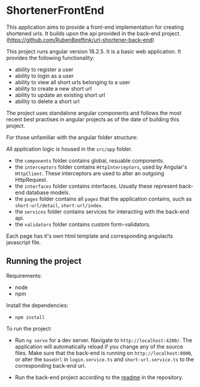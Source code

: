 # ShortenerFrontEnd
This application aims to provide a front-end implementation for creating shortened urls. It builds upon the api provided in the back-end project. (https://github.com/RubenBeeftink/url-shortener-back-end)

This project runs angular version 18.2.5. It is a basic web application. It provides the following functionality:
- ability to register a user
- ability to login as a user
- ability to view all short urls belonging to a user
- ability to create a new short url
- ability to update an existing short url
- ability to delete a short url

The project uses standalone angular components and follows the most recent best practises in angular projects as of the date of building this project.

For those unfamiliar with the angular folder structure:

All application logic is housed in the `src/app` folder.
- the `components` folder contains global, resuable components.
- the `interceptors` folder contains `HttpInterceptors`, used by Angular's `HttpClient`. These interceptors are used to alter an outgoing HttpRequest.
- the `interfaces` folder contains interfaces. Usually these represent back-end database models.
- the `pages` folder contains all `pages` that the application contains, such as `short-url/detail`, `short-url/index`.
- the `services` folder contains services for interacting with the back-end api.
- the `validators` folder contains custom form-validators.

Each page has it's own html template and corresponding angular/ts javascript file.

## Running the project
Requirements:
- node
- npm

Install the dependencies:
- `npm install`

To run the project:

- Run `ng serve` for a dev server. Navigate to `http://localhost:4200/`. The application will automatically reload if you change any of the source files. 
Make sure that the back-end is running on `http://localhost:8000`, or alter the `baseUrl` in `login.service.ts` and `short-url.service.ts` to the corresponding back-end url.

- Run the back-end project according to the [readme](https://github.com/RubenBeeftink/url-shortener-back-end/blob/main/README.md) in the repository.
